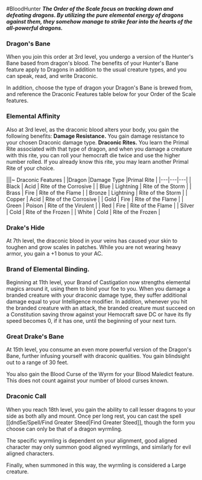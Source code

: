 #BloodHunter
***The Order of the Scale focus on tracking down and defeating dragons. By utilizing the pure elemental energy of dragons against them, they somehow manage to strike fear into the hearts of the all-powerful dragons.***

### Dragon's Bane
When you join this order at 3rd level, you undergo a version of the Hunter's Bane based from dragon's blood. The benefits of your Hunter's Bane feature apply to Dragons in addition to the usual creature types, and you can speak, read, and write Draconic.

In addition, choose the type of dragon your Dragon's Bane is brewed from, and reference the Draconic Features table below for your Order of the Scale features.

### Elemental Affinity
Also at 3rd level, as the draconic blood alters your body, you gain the following benefits: 
**Damage Resistance.** You gain damage resistance to your chosen Draconic damage type. 
**Draconic Rites.** You learn the Primal Rite associated with that type of dragon, and when you damage a creature with this rite, you can roll your hemocraft die twice and use the higher number rolled. If you already know this rite, you may learn another Primal Rite of your choice.

|||~ Draconic Features |
|Dragon |Damage Type |Primal Rite |
|---|---|---|
| Black | Acid | Rite of the Corrosive |
| Blue | Lightning | Rite of the Storm |
| Brass | Fire | Rite of the Flame |
| Bronze | Lightning | Rite of the Storm |
| Copper | Acid | Rite of the Corrosive |
| Gold | Fire | Rite of the Flame |
| Green | Poison | Rite of the Virulent |
| Red | Fire | Rite of the Flame |
| Silver | Cold | Rite of the Frozen |
| White | Cold | Rite of the Frozen |

### Drake's Hide
At 7th level, the draconic blood in your veins has caused your skin to toughen and grow scales in patches. While you are not wearing heavy armor, you gain a +1 bonus to your AC.

### Brand of Elemental Binding.
Beginning at 11th level, your Brand of Castigation now strengths elemental magics around it, using them to bind your foe to you. When you damage a branded creature with your draconic damage type, they suffer additional damage equal to your Intelligence modifier. In addition,  whenever you hit the branded creature with an attack, the branded creature must succeed on a Constitution saving throw against your Hemocraft save DC or have its fly speed becomes 0, if it has one, until the beginning of your next turn.

### Great Drake's Bane
At 15th level, you consume an even more powerful version of the Dragon's Bane, further infusing yourself with draconic qualities. You gain blindsight out to a range of 30 feet.

You also gain the Blood Curse of the Wyrm for your Blood Maledict feature. This does not count against your number of blood curses known.

### Draconic Call
When you reach 18th level, you gain the ability to call lesser dragons to your side as both ally and mount. Once per long rest, you can cast the spell [[dnd5e/Spell/Find Greater Steed\|Find Greater Steed]], though the form you choose can only be that of a dragon wyrmling.

The specific wyrmling is dependent on your alignment, good aligned character may only summon good aligned wyrmlings, and similarly for evil aligned characters.

Finally, when summoned in this way, the wyrmling is considered a Large creature.